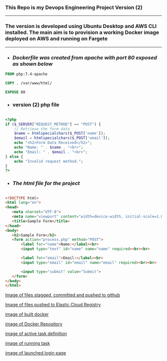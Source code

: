 ### **This Repo is my Devops Engineering Project Version (2)**
------
### The version is developed using Ubuntu Desktop and AWS CLI installed. The main aim is to provision a working Docker image deployed on AWS and running on Fargete 
  -----

- ### _Dockerfile was created from apache with port 80 exposed as shown below_

``` Dockerfile
FROM php:7.4-apache

COPY . /var/www/html/

EXPOSE 80
```


- ### version (2) php file 
``` php

<?php
if ($_SERVER["REQUEST_METHOD"] == "POST") {
    // Retrieve the form data
    $name = htmlspecialchars($_POST['name']);
    $email = htmlspecialchars($_POST['email']);
    echo "<h2>Form Data Received</h2>";
    echo "Name: " . $name . "<br>";
    echo "Email: " . $email . "<br>";
} else {
    echo "Invalid request method.";
}
?>
```
- ### _The html file for the project_
 
 ```html

 <!DOCTYPE html>
<html lang="en">
<head>
    <meta charset="UTF-8">
    <meta name="viewport" content="width=device-width, initial-scale=1.0">
    <title>Sample Form</title>
</head>
<body>
    <h2>Sample Form</h2>
    <form action="process.php" method="POST">
        <label for="name">Name:</label><br>
        <input type="text" id="name" name="name" required><br><br>

        <label for="email">Email:</label><br>
        <input type="email" id="email" name="email" required><br><br>

        <input type="submit" value="Submit">
    </form>
</body>
</html>
 ```



 [ Image of files stagged, committed and pushed to github](https://private-user-images.githubusercontent.com/157472773/346268369-2c9a114a-524d-4f78-8d6a-37b4e6daef8e.JPG?jwt=eyJhbGciOiJIUzI1NiIsInR5cCI6IkpXVCJ9.eyJpc3MiOiJnaXRodWIuY29tIiwiYXVkIjoicmF3LmdpdGh1YnVzZXJjb250ZW50LmNvbSIsImtleSI6ImtleTUiLCJleHAiOjE3MjAzNzI0NTcsIm5iZiI6MTcyMDM3MjE1NywicGF0aCI6Ii8xNTc0NzI3NzMvMzQ2MjY4MzY5LTJjOWExMTRhLTUyNGQtNGY3OC04ZDZhLTM3YjRlNmRhZWY4ZS5KUEc_WC1BbXotQWxnb3JpdGhtPUFXUzQtSE1BQy1TSEEyNTYmWC1BbXotQ3JlZGVudGlhbD1BS0lBVkNPRFlMU0E1M1BRSzRaQSUyRjIwMjQwNzA3JTJGdXMtZWFzdC0xJTJGczMlMkZhd3M0X3JlcXVlc3QmWC1BbXotRGF0ZT0yMDI0MDcwN1QxNzA5MTdaJlgtQW16LUV4cGlyZXM9MzAwJlgtQW16LVNpZ25hdHVyZT1mYzdhZmZjOTA2MWFkMDNkOGZiOGUxMWUwMWE3M2YyMGFhNTk4NjczNWRjMjVhMzdmMmJkMTE2MmNhMDFmODQ3JlgtQW16LVNpZ25lZEhlYWRlcnM9aG9zdCZhY3Rvcl9pZD0wJmtleV9pZD0wJnJlcG9faWQ9MCJ9.02PDFAyuuc6rLAeVI3rVEyeIN9uU6Z4u2B23Hz1bdAQ)

[Image of files pushed to Elastic Cloud Registry](https://private-user-images.githubusercontent.com/157472773/346268119-f9cc6da2-9ab1-4655-bcd3-9cc5c436ebda.JPG?jwt=eyJhbGciOiJIUzI1NiIsInR5cCI6IkpXVCJ9.eyJpc3MiOiJnaXRodWIuY29tIiwiYXVkIjoicmF3LmdpdGh1YnVzZXJjb250ZW50LmNvbSIsImtleSI6ImtleTUiLCJleHAiOjE3MjAzNzI0NTcsIm5iZiI6MTcyMDM3MjE1NywicGF0aCI6Ii8xNTc0NzI3NzMvMzQ2MjY4MTE5LWY5Y2M2ZGEyLTlhYjEtNDY1NS1iY2QzLTljYzVjNDM2ZWJkYS5KUEc_WC1BbXotQWxnb3JpdGhtPUFXUzQtSE1BQy1TSEEyNTYmWC1BbXotQ3JlZGVudGlhbD1BS0lBVkNPRFlMU0E1M1BRSzRaQSUyRjIwMjQwNzA3JTJGdXMtZWFzdC0xJTJGczMlMkZhd3M0X3JlcXVlc3QmWC1BbXotRGF0ZT0yMDI0MDcwN1QxNzA5MTdaJlgtQW16LUV4cGlyZXM9MzAwJlgtQW16LVNpZ25hdHVyZT1iN2RkODAyZmVhNjViMWZkNDQxYzI5ZmYzY2FkMGNjZDNlNGQ4YWNiYThiZTA0NGZmNmRkZTZlNGU3YzJkMDczJlgtQW16LVNpZ25lZEhlYWRlcnM9aG9zdCZhY3Rvcl9pZD0wJmtleV9pZD0wJnJlcG9faWQ9MCJ9.StN9jmKjmwq1q6QiW0eMmDswS9vMD8clkYM-xWtUF0k)

[image of built docker](https://private-user-images.githubusercontent.com/157472773/346267700-da5b7514-c815-404f-ac80-28d943b97a80.JPG?jwt=eyJhbGciOiJIUzI1NiIsInR5cCI6IkpXVCJ9.eyJpc3MiOiJnaXRodWIuY29tIiwiYXVkIjoicmF3LmdpdGh1YnVzZXJjb250ZW50LmNvbSIsImtleSI6ImtleTUiLCJleHAiOjE3MjAzNzMzMjAsIm5iZiI6MTcyMDM3MzAyMCwicGF0aCI6Ii8xNTc0NzI3NzMvMzQ2MjY3NzAwLWRhNWI3NTE0LWM4MTUtNDA0Zi1hYzgwLTI4ZDk0M2I5N2E4MC5KUEc_WC1BbXotQWxnb3JpdGhtPUFXUzQtSE1BQy1TSEEyNTYmWC1BbXotQ3JlZGVudGlhbD1BS0lBVkNPRFlMU0E1M1BRSzRaQSUyRjIwMjQwNzA3JTJGdXMtZWFzdC0xJTJGczMlMkZhd3M0X3JlcXVlc3QmWC1BbXotRGF0ZT0yMDI0MDcwN1QxNzIzNDBaJlgtQW16LUV4cGlyZXM9MzAwJlgtQW16LVNpZ25hdHVyZT01MDA1ZjlkMjI1MzkyNmNlMDA0NTJiZmViZmNlOTY4MjhkODcxYmQ5ZDVlYzg0MmIwZjAwNjAyNDAxZjE2Y2QxJlgtQW16LVNpZ25lZEhlYWRlcnM9aG9zdCZhY3Rvcl9pZD0wJmtleV9pZD0wJnJlcG9faWQ9MCJ9.fdPDrWSd3lsTL0aUaRT545GCK5M0sxVA7fV34EG8CzM)

[image of Docker Repository](https://private-user-images.githubusercontent.com/157472773/346267661-77f45c17-0920-4cc0-af08-0152b234405b.JPG?jwt=eyJhbGciOiJIUzI1NiIsInR5cCI6IkpXVCJ9.eyJpc3MiOiJnaXRodWIuY29tIiwiYXVkIjoicmF3LmdpdGh1YnVzZXJjb250ZW50LmNvbSIsImtleSI6ImtleTUiLCJleHAiOjE3MjAzNzMzMjAsIm5iZiI6MTcyMDM3MzAyMCwicGF0aCI6Ii8xNTc0NzI3NzMvMzQ2MjY3NjYxLTc3ZjQ1YzE3LTA5MjAtNGNjMC1hZjA4LTAxNTJiMjM0NDA1Yi5KUEc_WC1BbXotQWxnb3JpdGhtPUFXUzQtSE1BQy1TSEEyNTYmWC1BbXotQ3JlZGVudGlhbD1BS0lBVkNPRFlMU0E1M1BRSzRaQSUyRjIwMjQwNzA3JTJGdXMtZWFzdC0xJTJGczMlMkZhd3M0X3JlcXVlc3QmWC1BbXotRGF0ZT0yMDI0MDcwN1QxNzIzNDBaJlgtQW16LUV4cGlyZXM9MzAwJlgtQW16LVNpZ25hdHVyZT04ZThlMzcwZjBkNzExYTA4MmY4N2I1NmU2OWExNjlkNzQzZjQyYmEyODJlMzdlZjUxMTYwZjAxY2M5MTA5YjVjJlgtQW16LVNpZ25lZEhlYWRlcnM9aG9zdCZhY3Rvcl9pZD0wJmtleV9pZD0wJnJlcG9faWQ9MCJ9.D55ojd-OSN-no7w9p7dwXHb-d6cBOT2SJ-ctTyi9AuY)

[image of active task definition](https://private-user-images.githubusercontent.com/157472773/346267438-4b3efc73-3918-42ef-9f83-9fb81c376fe2.JPG?jwt=eyJhbGciOiJIUzI1NiIsInR5cCI6IkpXVCJ9.eyJpc3MiOiJnaXRodWIuY29tIiwiYXVkIjoicmF3LmdpdGh1YnVzZXJjb250ZW50LmNvbSIsImtleSI6ImtleTUiLCJleHAiOjE3MjAzNzMzMjAsIm5iZiI6MTcyMDM3MzAyMCwicGF0aCI6Ii8xNTc0NzI3NzMvMzQ2MjY3NDM4LTRiM2VmYzczLTM5MTgtNDJlZi05ZjgzLTlmYjgxYzM3NmZlMi5KUEc_WC1BbXotQWxnb3JpdGhtPUFXUzQtSE1BQy1TSEEyNTYmWC1BbXotQ3JlZGVudGlhbD1BS0lBVkNPRFlMU0E1M1BRSzRaQSUyRjIwMjQwNzA3JTJGdXMtZWFzdC0xJTJGczMlMkZhd3M0X3JlcXVlc3QmWC1BbXotRGF0ZT0yMDI0MDcwN1QxNzIzNDBaJlgtQW16LUV4cGlyZXM9MzAwJlgtQW16LVNpZ25hdHVyZT03ODVmNTE4MWRjN2E2MDU2NjlkZDc2NTNmNDBiMThhNDBhM2FjYjU1ZGE3MDAzNWE5ODczZGM3ZmJmOGY2ZjkxJlgtQW16LVNpZ25lZEhlYWRlcnM9aG9zdCZhY3Rvcl9pZD0wJmtleV9pZD0wJnJlcG9faWQ9MCJ9.PbhBe9YzG2GFsWaolKBcSzkU46f9nAxLMOIQVDXMlMU)

[image of running task](https://private-user-images.githubusercontent.com/157472773/346266551-2e44a5e0-3d78-4a72-8e0b-954fb745a894.png?jwt=eyJhbGciOiJIUzI1NiIsInR5cCI6IkpXVCJ9.eyJpc3MiOiJnaXRodWIuY29tIiwiYXVkIjoicmF3LmdpdGh1YnVzZXJjb250ZW50LmNvbSIsImtleSI6ImtleTUiLCJleHAiOjE3MjAzNzMzMjAsIm5iZiI6MTcyMDM3MzAyMCwicGF0aCI6Ii8xNTc0NzI3NzMvMzQ2MjY2NTUxLTJlNDRhNWUwLTNkNzgtNGE3Mi04ZTBiLTk1NGZiNzQ1YTg5NC5wbmc_WC1BbXotQWxnb3JpdGhtPUFXUzQtSE1BQy1TSEEyNTYmWC1BbXotQ3JlZGVudGlhbD1BS0lBVkNPRFlMU0E1M1BRSzRaQSUyRjIwMjQwNzA3JTJGdXMtZWFzdC0xJTJGczMlMkZhd3M0X3JlcXVlc3QmWC1BbXotRGF0ZT0yMDI0MDcwN1QxNzIzNDBaJlgtQW16LUV4cGlyZXM9MzAwJlgtQW16LVNpZ25hdHVyZT1iZTI5MmMxOTQ1YzA2ZmVhM2ZmNzdjMjMwZmFiYjRkYjdmZjUwOWFjZjkwM2Q2ZTJhOGM2NmNkZTliYjJiM2YyJlgtQW16LVNpZ25lZEhlYWRlcnM9aG9zdCZhY3Rvcl9pZD0wJmtleV9pZD0wJnJlcG9faWQ9MCJ9.BCLZvJN3rz__AXuuzSTSUEQbeVakhlKXwGZGXVWhYEE)

[image of launched login page ](https://private-user-images.githubusercontent.com/157472773/346267561-a413b076-0232-4d74-abea-91c16e544eb6.JPG?jwt=eyJhbGciOiJIUzI1NiIsInR5cCI6IkpXVCJ9.eyJpc3MiOiJnaXRodWIuY29tIiwiYXVkIjoicmF3LmdpdGh1YnVzZXJjb250ZW50LmNvbSIsImtleSI6ImtleTUiLCJleHAiOjE3MjAzNzM2NDAsIm5iZiI6MTcyMDM3MzM0MCwicGF0aCI6Ii8xNTc0NzI3NzMvMzQ2MjY3NTYxLWE0MTNiMDc2LTAyMzItNGQ3NC1hYmVhLTkxYzE2ZTU0NGViNi5KUEc_WC1BbXotQWxnb3JpdGhtPUFXUzQtSE1BQy1TSEEyNTYmWC1BbXotQ3JlZGVudGlhbD1BS0lBVkNPRFlMU0E1M1BRSzRaQSUyRjIwMjQwNzA3JTJGdXMtZWFzdC0xJTJGczMlMkZhd3M0X3JlcXVlc3QmWC1BbXotRGF0ZT0yMDI0MDcwN1QxNzI5MDBaJlgtQW16LUV4cGlyZXM9MzAwJlgtQW16LVNpZ25hdHVyZT04OGYzMzUzMmU0OWRhMzg5ZTg4YTIyYWFiODdjOWU2NjI1YWFjZDUzOGRjZTA0OGU0MzBiZTRlZmU0YmUzNzZkJlgtQW16LVNpZ25lZEhlYWRlcnM9aG9zdCZhY3Rvcl9pZD0wJmtleV9pZD0wJnJlcG9faWQ9MCJ9.Bu50uoncWVCrU0r5Qz7rG_lSATsI5piNKgBZgTDBFms)


